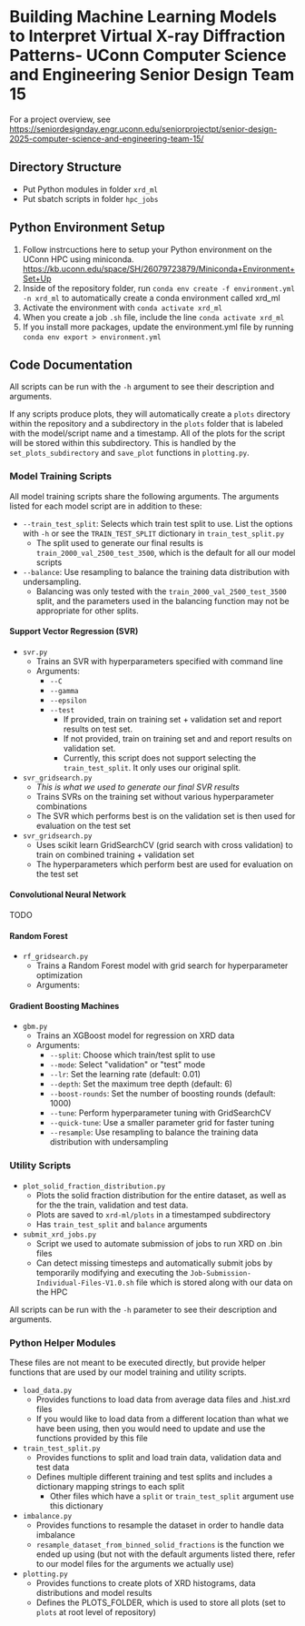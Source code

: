 # Building Machine Learning Models to Interpret Virtual X-ray Diffraction Patterns​ - UConn Computer Science and Engineering Senior Design Team 15

For a project overview, see https://seniordesignday.engr.uconn.edu/seniorprojectpt/senior-design-2025-computer-science-and-engineering-team-15/

## Directory Structure
- Put Python modules in folder `xrd_ml`
- Put sbatch scripts in folder `hpc_jobs`

## Python Environment Setup
1. Follow instrcuctions here to setup your Python environment on the UConn HPC using miniconda.
     https://kb.uconn.edu/space/SH/26079723879/Miniconda+Environment+Set+Up
2. Inside of the repository folder, run `conda env create -f environment.yml -n xrd_ml` to automatically create a conda environment called xrd_ml
3. Activate the environment with `conda activate xrd_ml`
4. When you create a job `.sh` file, include the line `conda activate xrd_ml` 
5. If you install more packages, update the environment.yml file by running `conda env export > environment.yml`

## Code Documentation

All scripts can be run with the `-h` argument to see their description and arguments.

If any scripts produce plots, they will automatically create a `plots` directory within the repository and a subdirectory in the `plots` folder that is labeled with the model/script name and a timestamp. All of the plots for the script will be stored within this subdirectory. This is handled by the `set_plots_subdirectory` and `save_plot` functions in `plotting.py`.

### Model Training Scripts
All model training scripts share the following arguments. The arguments listed for each model script are in addition to these:
  - `--train_test_split`: Selects which train test split to use. List the options with `-h` or see the `TRAIN_TEST_SPLIT` dictionary in `train_test_split.py`
     - The split used to generate our final results is `train_2000_val_2500_test_3500`, which is the default for all our model scripts
  - `--balance`: Use resampling to balance the training data distribution with undersampling.
    - Balancing was only tested with the `train_2000_val_2500_test_3500` split, and the parameters used in the balancing function may not be appropriate for other splits.

#### Support Vector Regression (SVR)
- `svr.py`
  - Trains an SVR with hyperparameters specified with command line
  - Arguments:
     - `--C`
     - `--gamma`
     - `--epsilon`
     - `--test`
          - If provided, train on training set + validation set and report results on test set.
          - If not provided, train on training set and and report results on validation set.
          - Currently, this script does not support selecting the `train_test_split`. It only uses our original split.
- `svr_gridsearch.py`
  - *This is what we used to generate our final SVR results*
  - Trains SVRs on the training set without various hyperparameter combinations
  - The SVR which performs best is on the validation set is then used for evaluation on the test set
- `svr_gridsearch.py`
     - Uses scikit learn GridSearchCV (grid search with cross validation) to train on combined training + validation set
     - The hyperparameters which perform best are used for evaluation on the test set

#### Convolutional Neural Network
TODO

#### Random Forest
- `rf_gridsearch.py`
  - Trains a Random Forest model with grid search for hyperparameter optimization
  - Arguments:


#### Gradient Boosting Machines
- `gbm.py`
  - Trains an XGBoost model for regression on XRD data
  - Arguments:
     - `--split`: Choose which train/test split to use
     - `--mode`: Select "validation" or "test" mode
     - `--lr`: Set the learning rate (default: 0.01)
     - `--depth`: Set the maximum tree depth (default: 6)
     - `--boost-rounds`: Set the number of boosting rounds (default: 1000)
     - `--tune`: Perform hyperparameter tuning with GridSearchCV
     - `--quick-tune`: Use a smaller parameter grid for faster tuning
     - `--resample`: Use resampling to balance the training data distribution with undersampling 


### Utility Scripts
- `plot_solid_fraction_distribution.py`
     - Plots the solid fraction distribution for the entire dataset, as well as for the the train, validation and test data.
     - Plots are saved to `xrd-ml/plots` in a timestamped subdirectory
     - Has `train_test_split` and `balance` arguments
- `submit_xrd_jobs.py`
     - Script we used to automate submission of jobs to run XRD on .bin files
     - Can detect missing timesteps and automatically submit jobs by temporarily modifying and executing the `Job-Submission-Individual-Files-V1.0.sh` file which is stored along with our data on the HPC

All scripts can be run with the `-h` parameter to see their description and arguments.


### Python Helper Modules
These files are not meant to be executed directly, but provide helper functions that are used by our model training and utility scripts.

- `load_data.py`
     - Provides functions to load data from average data files and .hist.xrd files
     - If you would like to load data from a different location than what we have been using, then you would need to update and use the   functions provided by this file
- `train_test_split.py`
     - Provides functions to split and load train data, validation data and test data
     - Defines multiple different training and test splits and includes a dictionary mapping strings to each split
          - Other files which have a `split` or `train_test_split` argument use this dictionary
- `imbalance.py`
     - Provides functions to resample the dataset in order to handle data imbalance
     - `resample_dataset_from_binned_solid_fractions` is the function we ended up using (but not with the default arguments listed there, refer to our model files for the arguments we actually use)
- `plotting.py`
     - Provides functions to create plots of XRD histograms, data distributions and model results
     - Defines the PLOTS_FOLDER, which is used to store all plots (set to `plots` at root level of repository)








